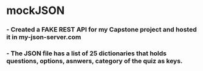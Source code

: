 # mockJSON

### - Created a FAKE REST API for my Capstone project and hosted it in my-json-server.com 

### - The JSON file has a list of 25 dictionaries that holds questions, options, asnwers, category of the quiz as keys. 
